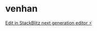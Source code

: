 # venhan

[Edit in StackBlitz next generation editor ⚡️](https://stackblitz.com/~/github.com/Akrishnaveni/venhan)
